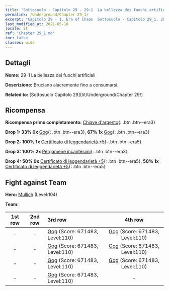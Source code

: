 ```yaml
---
title: "Sottosuolo - Capitolo 29 - 29-1  La bellezza dei fuochi artificiali"
permalink: /Underground/Chapter 29_1/
excerpt: "Capitolo 29 - 1. Era of Chaos  Sottosuolo - Capitolo 29_1. 29-1  La bellezza dei fuochi artificiali"
last_modified_at: 2021-05-18
locale: it
ref: "Chapter 29_1.md"
toc: false
classes: wide
---
```


## Dettagli

 **Nome:** 29-1  La bellezza dei fuochi artificiali

 **Descrizione:**       Bruciano alacremente fino a consumarsi.

 **Related to:** [Sottosuolo Capitolo 29](/it/Underground/Chapter 29/)

## Ricompensa

 **Ricompensa primo completamento:** [Chiave d'argento](/ItemsIT/con_693/){: .btn .btn--era3}

 **Drop 1:** **33% 0x** [Gog](/ItemsIT/unt_227/){: .btn .btn--era3}, **67% 1x** [Gog](/ItemsIT/unt_227/){: .btn .btn--era3}

 **Drop 2:** **100% 1x** [Certificato di leggendarietà +5](/ItemsIT/mat_102/){: .btn .btn--era5}

 **Drop 3:** **100% 2x** [Pergamene incantesimi](/ItemsIT/con_694/){: .btn .btn--era3}

 **Drop 4:** **50% 0x** [Certificato di leggendarietà +5](/ItemsIT/mat_102/){: .btn .btn--era5}, **50% 1x** [Certificato di leggendarietà +5](/ItemsIT/mat_102/){: .btn .btn--era5}


## Fight against Team
 **Hero:** [Mullich](/it/heroes/Mullich/) (Level:104)

 **Team:**


  | 1st row | 2nd row | 3rd row | 4th row |
  |:----:|:----:|:----|:----:|
  | - | - | [Gog](/it/units/Gog/) (Score: 671483, Level:110)  | [Gog](/it/units/Gog/) (Score: 671483, Level:110)  |
  | - | - | [Gog](/it/units/Gog/) (Score: 671483, Level:110)  | [Gog](/it/units/Gog/) (Score: 671483, Level:110)  |
  | - | - | [Gog](/it/units/Gog/) (Score: 671483, Level:110)  | [Gog](/it/units/Gog/) (Score: 671483, Level:110)  |
  | - | - | [Gog](/it/units/Gog/) (Score: 671483, Level:110)  | - |


